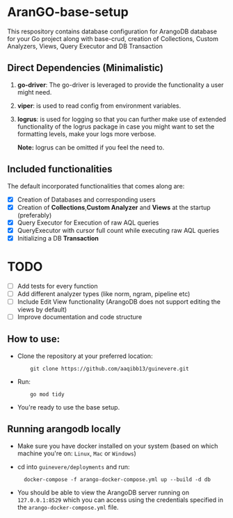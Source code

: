# AranGO-base-setup
This respository contains database configuration for ArangoDB database for your Go project along with base-crud, creation of Collections, Custom Analyzers, Views, Query Executor and DB Transaction

## Direct Dependencies (Minimalistic)
1. **go-driver**: The go-driver is leveraged to provide the functionality a user might need.
2. **viper**: is used to read config from environment variables. 
3. **logrus**: is used for logging so that you can further make use of extended functionality of the logrus package in case you might want to set the formatting levels, make your logs more verbose. 
  
    **Note:** logrus can be omitted if you feel the need to.

   
## Included functionalities
The default incorporated functionalities that comes along are:
- [x] Creation of Databases and corresponding users
- [x] Creation of **Collections**,**Custom Analyzer** and **Views** at the startup (preferably) 
- [x] Query Executor for Execution of raw AQL queries
- [x] QueryExecutor with cursor full count while executing raw AQL queries
- [x] Initializing a DB **Transaction**

# TODO
- [ ] Add tests for every function
- [ ] Add different analyzer types (like norm, ngram, pipeline etc)
- [ ] Include Edit View functionality (ArangoDB does not support editing the views by default)
- [ ] Improve documentation and code structure

## How to use:
- Clone the repository at your preferred location:

          git clone https://github.com/aaqibb13/guinevere.git
      
- Run:

          go mod tidy
- You're ready to use the base setup.

## Running arangodb locally
- Make sure you have docker installed on your system (based on which machine you're on: `Linux`, `Mac` or `Windows`)
- cd into `guinevere/deployments` and run:
  
        docker-compose -f arango-docker-compose.yml up --build -d db
- You should be able to view the ArangoDB server running on `127.0.0.1:8529` which you can access using the credentials specified in the `arango-docker-compose.yml` file.
